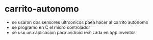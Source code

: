 # carrito-autonomo

* se usaron dos sensores ultrsonicos paea hacer al carrito autonomo
* se programo en C el micro controlador
* se uso una aplicacion para android realizada en app inventor

